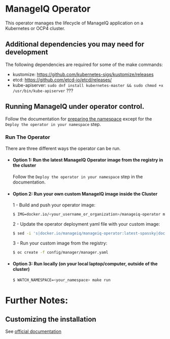 # ManageIQ Operator

This operator manages the lifecycle of ManageIQ application on a Kubernetes or OCP4 cluster.

## Additional dependencies you may need for development

The following dependencies are required for some of the make commands:

- kustomize: https://github.com/kubernetes-sigs/kustomize/releases
- etcd: https://github.com/etcd-io/etcd/releases/
- kube-apiserver: `sudo dnf install kubernetes-master && sudo chmod +x /usr/bin/kube-apiserver` ???

## Running ManageIQ under operator control.

Follow the documentation for [preparing the namespace](https://www.manageiq.org/docs/reference/latest/installing_on_kubernetes/index.html#preparing-the-kubernetes-namespace) except for the `Deploy the operator in your namespace` step.

### Run The Operator

There are three different ways the operator can be run.


+ #### Option 1: Run the latest ManageIQ Operator image from the registry in the cluster

  Follow the `Deploy the operator in your namespace` step in the documentation.

+ #### Option 2: Run your own custom ManageIQ image inside the Cluster

  1 - Build and push your operator image:

    ```bash
    $ IMG=docker.io/<your_username_or_organization>/manageiq-operator make docker-build docker-push
    ```

  2 - Update the operator deployment yaml file with your custom image:

    ```bash
    $ sed -i 's|docker.io/manageiq/manageiq-operator:latest-spassky|docker.io/<your_username_or_organization>/manageiq-operator:latest-spassky|g' config/manager/manager.yaml
    ```

  3 - Run your custom image from the registry:

    ```bash
    $ oc create -f config/manager/manager.yaml
    ```

+ #### Option 3: Run locally (on your local laptop/computer, outside of the cluster)

  ```bash
  $ WATCH_NAMESPACE=<your_namespace> make run
  ```

# Further Notes:

## Customizing the installation

See [official documentation](https://www.manageiq.org/docs/reference/latest/installing_on_kubernetes/index.html)
